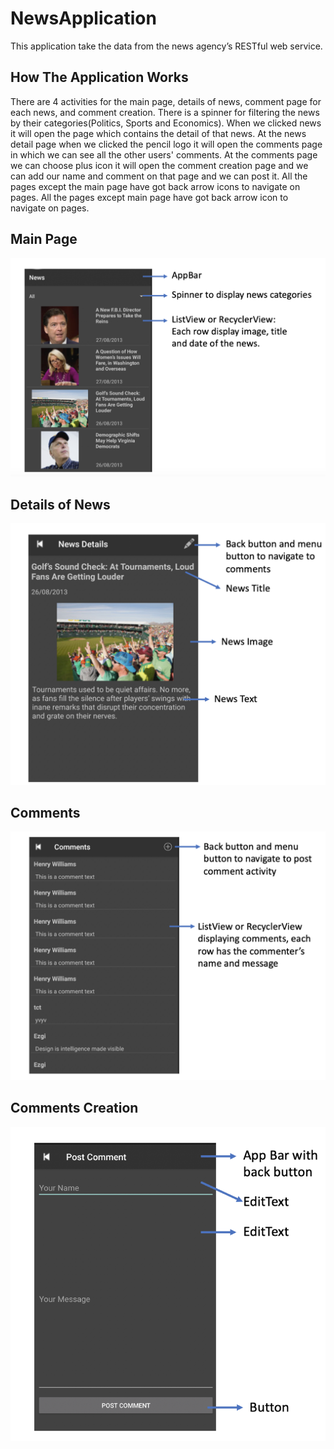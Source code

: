 # NewsApplication

This application take the data from the news agency’s RESTful web service. 

## How The Application Works
There are 4 activities for the main page, details of news, comment page for each news, and comment creation. There is a spinner for filtering the news by their categories(Politics, Sports and Economics). When we clicked news it will open the page which contains the detail of that news. At the news detail page when we clicked the pencil logo it will open the comments page in which we can see all the other users' comments. At the comments page we can choose plus icon it will open the comment creation page and we can add our name and comment on that page and we can post it. All the pages except the main page have got back arrow icons to navigate on pages.
All the pages except main page have got back arrow icon to navigate on pages.

## Main Page
![](images/mainpage.png)

## Details of News
![](images/newsdetails.png)

## Comments
![](images/comments.png)

## Comments Creation
![](images/commentscreation.png)
